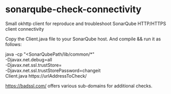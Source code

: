 # sonarqube-check-connectivity
Small okhttp client for reproduce and troubleshoot SonarQube HTTP/HTTPS client connectivity 

Copy the Client.java file to your SonarQube host. And compile && run it as follows:

java -cp "<SonarQubePath/lib/common/*" \
-Djavax.net.debug=all  \
-Djavax.net.ssl.trustStore=<pathToYourTrustStore>  \
-Djavax.net.ssl.trustStorePassword=changeit  \
Client.java https://urlAddressToCheck/

https://badssl.com/ offers various sub-domains for additional checks.
